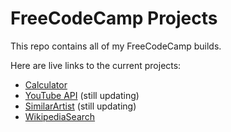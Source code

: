 # FreeCodeCamp Projects

This repo contains all of my FreeCodeCamp builds.  

Here are live links to the current projects:
<ul>
<li><a href="https://daynewr.github.io/FreeCodeCamp/Calculator" target="_blank"> Calculator </a></li>
<li><a href="https://daynewr.github.io/FreeCodeCamp/YouTube-API" target="_blank">YouTube API</a> (still updating)</li>
<li><a href="http://daynewr.github.io/FreeCodeCamp/SimilarArtist/" target="_blank">SimilarArtist</a> (still updating)</li>
<li><a href="http://daynewr.github.io/FreeCodeCamp/WikipediaSearch/" target="_blank">WikipediaSearch</a></li>

</ul>
